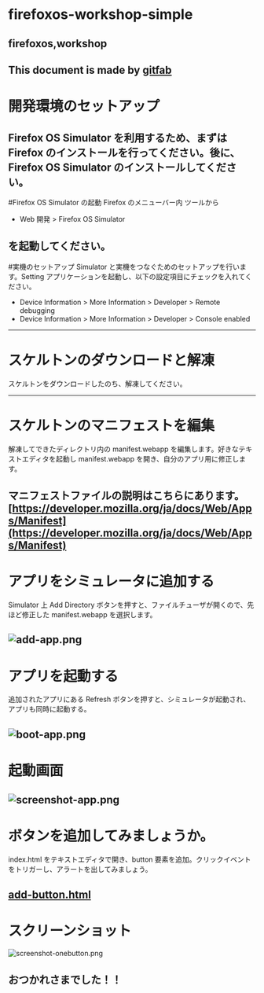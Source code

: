 # firefoxos-workshop-simple
## firefoxos,workshop
This document is made by [gitfab](http://gitfab.org)
---
# 開発環境のセットアップ
Firefox OS Simulator を利用するため、まずは Firefox のインストールを行ってください。後に、Firefox OS Simulator のインストールしてください。
---
#Firefox OS Simulator の起動
Firefox のメニューバー内 ツールから 

* Web 開発 &gt; Firefox OS Simulator

を起動してください。
---
#実機のセットアップ
Simulator と実機をつなぐためのセットアップを行います。Setting アプリケーションを起動し、以下の設定項目にチェックを入れてください。

* Device Information &gt; More Information &gt; Developer &gt; Remote debugging
* Device Information &gt; More Information &gt; Developer &gt; Console enabled

---
# スケルトンのダウンロードと解凍
スケルトンをダウンロードしたのち、解凍してください。

---
# スケルトンのマニフェストを編集
解凍してできたディレクトリ内の manifest.webapp を編集します。好きなテキストエディタを起動し manifest.webapp を開き、自分のアプリ用に修正します。

マニフェストファイルの説明はこちらにあります。
[https://developer.mozilla.org/ja/docs/Web/Apps/Manifest](https://developer.mozilla.org/ja/docs/Web/Apps/Manifest)
---
# アプリをシミュレータに追加する
Simulator 上 Add Directory ボタンを押すと、ファイルチューザが開くので、先ほど修正した manifest.webapp を選択します。

![add-app.png](https://raw.github.com/dadaa/firefoxos-workshop-simple/master/gitfab/resources/add-app.png)
---
# アプリを起動する
追加されたアプリにある Refresh ボタンを押すと、シミュレータが起動され、アプリも同時に起動する。

![boot-app.png](https://raw.github.com/dadaa/firefoxos-workshop-simple/master/gitfab/resources/boot-app.png)
---
# 起動画面


![screenshot-app.png](https://raw.github.com/dadaa/firefoxos-workshop-simple/master/gitfab/resources/screenshot-app.png)
---
# ボタンを追加してみましょうか。
index.html をテキストエディタで開き、button 要素を追加。クリックイベントをトリガーし、アラートを出してみましょう。



[add-button.html](https://raw.github.com/dadaa/firefoxos-workshop-simple/master/gitfab/resources/add-button.html)
---
# スクリーンショット


![screenshot-onebutton.png](https://raw.github.com/dadaa/firefoxos-workshop-simple/master/gitfab/resources/screenshot-onebutton.png)

おつかれさまでした！！
---
